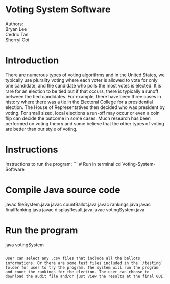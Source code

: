 # Voting System Software
Authors: <br />
Bryan Lee <br />
Cedric Tan <br />
Sherryl Ooi <br />
 
<h1> Introduction </h1>
There are numerous types of voting algorithms and in the United States, we typically use plurality voting where each voter is allowed to vote for only one candidate, and the candidate who polls the most votes is elected. It is rare for an election to be tied but if that occurs, there is typically a runoff between the tied candidates. For example, there have been three cases in history where there was a tie in the Electoral College for a presidential election. The House of Representatives then decided who was president by voting. For small sized, local elections a run-off may occur or even a coin flip can decide the outcome in some cases. Much research has been performed on voting theory and some believe that the other types of voting are better than our style of voting.

<h1>Instructions  </h1>
Instructions to run the program:
```
# Run in terminal
cd Voting-System-Software

# Compile Java source code
javac fileSystem.java
javac countBallot.java
javac rankings.java
javac finalRanking.java
javac displayResult.java
javac votingSystem.java

# Run the program
java votingSystem
```

User can select any .csv files that include all the ballots informations. Or there are some test files included in the `/testing` folder for user to try the program. The system will run the program and count the rankings for the election. The user can choose to download the audit file and/or just view the results at the final GUI.
  
  
  
